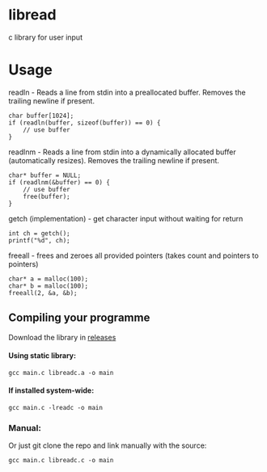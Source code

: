 # libread
 c library for user input

# Usage
readln - Reads a line from stdin into a preallocated buffer. Removes the trailing newline if present.
```
char buffer[1024];
if (readln(buffer, sizeof(buffer)) == 0) {
    // use buffer
}
```
readlnm - Reads a line from stdin into a dynamically allocated buffer (automatically resizes). Removes the trailing newline if present.
```
char* buffer = NULL;
if (readlnm(&buffer) == 0) {
    // use buffer
    free(buffer);
}
```
getch (implementation) - get character input without waiting for return
```
int ch = getch();
printf("%d", ch);
```
freeall - frees and zeroes all provided pointers (takes count and pointers to pointers)
```
char* a = malloc(100);
char* b = malloc(100);
freeall(2, &a, &b);
```
## Compiling your programme
Download the library in [releases](https://github.com/LS554/libreadc/releases)
#### Using static library:
```
gcc main.c libreadc.a -o main
```
#### If installed system-wide: 
```
gcc main.c -lreadc -o main
```
### Manual:
Or just git clone the repo and link manually with the source:
```
gcc main.c libreadc.c -o main
```
